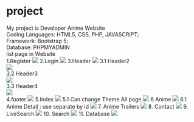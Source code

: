 # project
My project is Developer Anime Website <br>
Coding Languages: HTML5, CSS, PHP, JAVASCRIPT; <br>
Framework: Bootstrap 5; <br>
Database: PHPMYADMIN <br>
list page in Website <br>
1.Register
![](https://github.com/maxxza21/project/blob/main/wallpaper/register.png)
2.Login
![](https://github.com/maxxza21/project/blob/main/wallpaper/login.png)
3.Header
![](https://github.com/maxxza21/project/blob/main/wallpaper/header.jpg)
3.1 Header2 <br>
![](https://github.com/maxxza21/project/blob/main/wallpaper/header2.jpg) <br>
3.2 Header3 <br>
![](https://github.com/maxxza21/project/blob/main/wallpaper/header3.jpg) <br>
3.3 Header4 <br>
![](https://github.com/maxxza21/project/blob/main/wallpaper/header4.jpg) <br>
4.footer
![](https://github.com/maxxza21/project/blob/main/wallpaper/footer.jpg)
5.Index
![](https://github.com/maxxza21/project/blob/main/wallpaper/index.png)
5.1 Can change Theme All page
![](https://github.com/maxxza21/project/blob/main/wallpaper/mikutheme.png)
6 Anime
![](https://github.com/maxxza21/project/blob/main/wallpaper/anime.png)
6.1 Anime Detail : use separate by id
![](https://github.com/maxxza21/project/blob/main/wallpaper/animedetail.png)
7. Anime Trailers
![](https://github.com/maxxza21/project/blob/main/wallpaper/video.png)
8. Contact
![](https://github.com/maxxza21/project/blob/main/wallpaper/contact.png)
9. LiveSearch
![](https://github.com/maxxza21/project/blob/main/wallpaper/searchlive.png)
10. Search
![](https://github.com/maxxza21/project/blob/main/wallpaper/search.png)
11. Database
![](https://github.com/maxxza21/project/blob/main/wallpaper/database.jpg)
